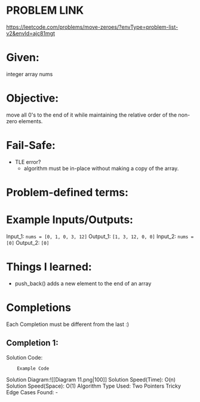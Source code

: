 # PROBLEM LINK
https://leetcode.com/problems/move-zeroes/?envType=problem-list-v2&envId=ajc81mgt

# Given: 
integer array nums


# Objective: 
move all 0's to the end of it while maintaining the relative order of the non-zero elements.


# Fail-Safe:
- TLE error?
	- algorithm must be in-place without making a copy of the array.
# Problem-defined terms: 


# Example Inputs/Outputs:
Input_1: `nums = [0, 1, 0, 3, 12]`
Output_1: `[1, 3, 12, 0, 0]`
Input_2: `nums = [0]`
Output_2: `[0]`

# Things I learned:
- push_back() adds a new element to the end of an array

# Completions
Each Completion must be different from the last :) 
## Completion 1:
Solution Code:
``` 
	Example Code
```
Solution Diagram:![[Diagram 11.png|100]]
Solution Speed(Time): O(n)
Solution Speed(Space): O(1) 
Algorithm Type Used: Two Pointers
Tricky Edge Cases Found:
	-